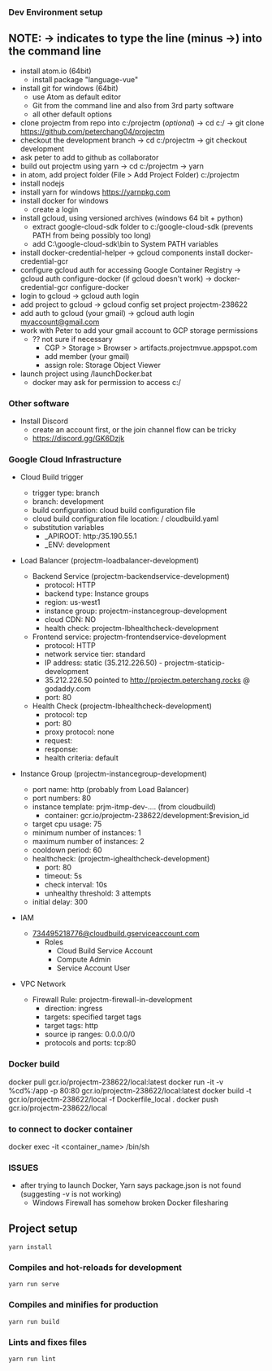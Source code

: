 ### Dev Environment setup
## NOTE: -> indicates to type the line (minus ->)  into the command line
* install atom.io (64bit)
  * install package "language-vue"
* install git for windows (64bit)
  * use Atom as default editor
  * Git from the command line and also from 3rd party software
  * all other default options
* clone projectm from repo into c:/projectm (*optional*)
  -> cd c:/
  -> git clone https://github.com/peterchang04/projectm
* checkout the development branch
  -> cd c:/projectm
  -> git checkout development
* ask peter to add to github as collaborator
* build out projectm using yarn
  -> cd c:/projectm
  -> yarn
* in atom, add project folder (File > Add Project Folder) c:/projectm
* install nodejs
* install yarn for windows
  https://yarnpkg.com
* install docker for windows
  * create a login
* install gcloud, using versioned archives (windows 64 bit + python)
  * extract google-cloud-sdk folder to c:/google-cloud-sdk (prevents PATH from being possibly too long)
  * add C:\google-cloud-sdk\bin to System PATH variables
* install docker-credential-helper
  -> gcloud components install docker-credential-gcr
* configure gcloud auth for accessing Google Container Registry
  -> gcloud auth configure-docker
  (if gcloud doesn't work) -> docker-credential-gcr configure-docker
* login to gcloud
  -> gcloud auth login
* add project to gcloud
  -> gcloud config set project projectm-238622
* add auth to gcloud (your gmail)
  -> gcloud auth login myaccount@gmail.com
* work with Peter to add your gmail account to GCP storage permissions
  * ?? not sure if necessary
    * CGP > Storage > Browser > artifacts.projectmvue.appspot.com
    * add member (your gmail)
    * assign role: Storage Object Viewer
* launch project using /launchDocker.bat
  * docker may ask for permission to access c:/

### Other software
* Install Discord
  * create an account first, or the join channel flow can be tricky
  * https://discord.gg/GK6Dzjk

### Google Cloud Infrastructure
* Cloud Build trigger
  - trigger type: branch
  - branch: development
  - build configuration: cloud build configuration file
  - cloud build configuration file location: / cloudbuild.yaml
  - substitution variables
    - \_APIROOT: http:/35.190.55.1
    - \_ENV: development
* Load Balancer (projectm-loadbalancer-development)
  * Backend Service (projectm-backendservice-development)
    - protocol: HTTP
    - backend type: Instance groups
    - region: us-west1
    - instance group: projectm-instancegroup-development
    - cloud CDN: NO
    - health check: projectm-lbhealthcheck-development
  * Frontend service: projectm-frontendservice-development
    - protocol: HTTP
    - network service tier: standard
    - IP address: static (35.212.226.50) - projectm-staticip-development
    - 35.212.226.50 pointed to http://projectm.peterchang.rocks @ godaddy.com
    - port: 80
  * Health Check (projectm-lbhealthcheck-development)
    - protocol: tcp
    - port: 80
    - proxy protocol: none
    - request: <blank>
    - response: <blank>
    - health criteria: default

* Instance Group (projectm-instancegroup-development)
  - port name: http (probably from Load Balancer)
  - port numbers: 80
  - instance template: prjm-itmp-dev-.... (from cloudbuild)
    - container: gcr.io/projectm-238622/development:$revision_id
  - target cpu usage: 75
  - minimum number of instances: 1
  - maximum number of instances: 2
  - cooldown period: 60
  - healthcheck: (projectm-ighealthcheck-development)
    - port: 80
    - timeout: 5s
    - check interval: 10s
    - unhealthy threshold: 3 attempts
  - initial delay: 300

* IAM
  * 734495218776@cloudbuild.gserviceaccount.com
    * Roles
      - Cloud Build Service Account
      - Compute Admin
      - Service Account User

* VPC Network
  * Firewall Rule: projectm-firewall-in-development
    - direction: ingress
    - targets: specified target tags
    - target tags: http
    - source ip ranges: 0.0.0.0/0
    - protocols and ports: tcp:80
  <!-- * Firewall Rule: projectm-firewall-healthcheck-development
    - direction: ingress
    - targets: specified target tags
    - target tags: http
    - source ip ranges: 130.211.0.0/22, 35.191.0.0/16
    - protocols and ports: tcp:80 -->

### Docker build
docker pull gcr.io/projectm-238622/local:latest
docker run -it -v %cd%:/app -p 80:80 gcr.io/projectm-238622/local:latest
docker build -t gcr.io/projectm-238622/local -f Dockerfile_local .
docker push gcr.io/projectm-238622/local

### to connect to docker container
docker exec -it <container_name> /bin/sh

### ISSUES
- after trying to launch Docker, Yarn says package.json is not found (suggesting -v is not working)
  - Windows Firewall has somehow broken Docker filesharing

## Project setup
```
yarn install
```

### Compiles and hot-reloads for development
```
yarn run serve
```

### Compiles and minifies for production
```
yarn run build
```

### Lints and fixes files
```
yarn run lint
```

